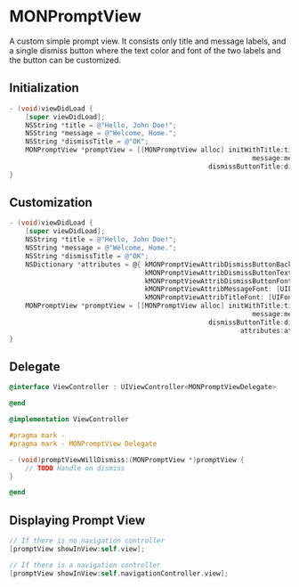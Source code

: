 # MONPromptView

A custom simple prompt view. It consists only title and message labels, and a single dismiss button where the text color and font of the two labels and the button can be customized.

## Initialization
```objective-c
- (void)viewDidLoad {
    [super viewDidLoad];
    NSString *title = @"Hello, John Doe!";
    NSString *message = @"Welcome, Home.";
    NSString *dismissTitle = @"OK";
    MONPromptView *promptView = [[MONPromptView alloc] initWithTitle:title 
                                                             message:message 
                                                  dismissButtonTitle:dismissTitle];
}
```

## Customization
```objective-c
- (void)viewDidLoad {
    [super viewDidLoad];
    NSString *title = @"Hello, John Doe!";
    NSString *message = @"Welcome, Home.";
    NSString *dismissTitle = @"OK";
    NSDictionary *attributes = @{ kMONPromptViewAttribDismissButtonBackgroundColor: [UIColor colorWithRed:40/255.0f green:122/255.0f blue:1.0f alpha:1.0f],
                                  kMONPromptViewAttribDismissButtonTextColor: [UIColor whiteColor],
                                  kMONPromptViewAttribDismissButtonFont: [UIFont fontWithName:@"HelveticaNeue-Light" size:14.0f],
                                  kMONPromptViewAttribMessageFont: [UIFont fontWithName:@"HelveticaNeue-Light" size:16.0f],
                                  kMONPromptViewAttribTitleFont: [UIFont fontWithName:@"HelveticaNeue-Medium" size:18.0f] };
    MONPromptView *promptView = [[MONPromptView alloc] initWithTitle:title
                                                             message:message
                                                  dismissButtonTitle:dismissTitle 
                                                          attributes:attributes];
}
```

## Delegate
```objective-c
@interface ViewController : UIViewController<MONPromptViewDelegate>

@end

@implementation ViewController

#pragma mark -
#pragma mark - MONPromptView Delegate

- (void)promptViewWillDismiss:(MONPromptView *)promptView {
    // TODO Handle on dismiss
}

@end
```
## Displaying Prompt View
```objective-c
// If there is no navigation controller
[promptView showInView:self.view];

// If there is a navigation controller
[promptView showInView:self.navigationController.view];
```





